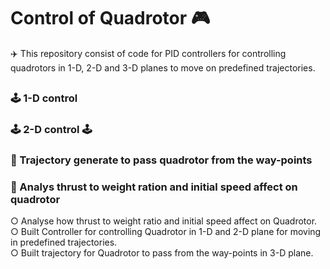 # Control of Quadrotor 🎮            
✈️ This repository consist of code for PID controllers for controlling quadrotors in 1-D, 2-D and 3-D planes to move on predefined trajectories.            
##         
### 🕹️ 1-D control         
### 🕹️ 2-D control 🕹️      
### 🌌 Trajectory generate to pass quadrotor from the way-points       
### 🛬 Analys thrust to weight ration and initial speed affect on quadrotor          


○ Analyse how thrust to weight ratio and initial speed affect on Quadrotor.     
○ Built Controller for controlling Quadrotor in 1-D and 2-D plane for moving in predefined trajectories.    
○ Built trajectory for Quadrotor to pass from the way-points in 3-D plane.
